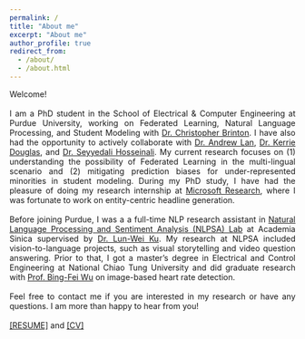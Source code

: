 ```yaml
---
permalink: /
title: "About me"
excerpt: "About me"
author_profile: true
redirect_from: 
  - /about/
  - /about.html
---
```


<div style="text-align:justify">
Welcome!
<br>
<br>
 I am a PhD student in the School of Electrical & Computer Engineering at Purdue University, working on Federated Learning, Natural Language Processing, and Student Modeling with <a href="https://www.cbrinton.net/">Dr. Christopher Brinton</a>. 
I have also had the opportunity to actively collaborate with <a href="https://people.umass.edu/~andrewlan/index.html">Dr. Andrew Lan</a>, <a href="https://engineering.purdue.edu/ENE/Academics/Graduate/People/Faculty/ptProfile?resource_id=79518">Dr. Kerrie Douglas</a>, and <a href="https://sites.google.com/ncsu.edu/seyyedalihosseinalipour">Dr. Seyyedali Hosseinali</a>.
My current research focuses on (1) understanding the possibility of Federated Learning in the multi-lingual scenario and (2) mitigating prediction biases for under-represented minorities in student modeling. During my PhD study, I have had the pleasure of doing my research internship at <a href="https://www.microsoft.com/en-us/research/">Microsoft Research</a>, where I was fortunate to work on entity-centric headline generation.

<br>
<br>  
Before joining Purdue, I was a a full-time NLP research assistant in <a href="https://academiasinicanlplab.github.io/">Natural Language Processing and Sentiment Analysis (NLPSA) Lab</a> at Academia Sinica supervised by  <a href="https://www.iis.sinica.edu.tw/pages/lwku/">Dr. Lun-Wei Ku</a>. My research at NLPSA included vision-to-language projects, such as visual storytelling and video question answering. Prior to that, I got a master’s degree in Electrical and Control Engineering at National Chiao Tung University and did graduate research with <a href="http://cssplab.cn.nctu.edu.tw/adviser/advisor.php">Prof. Bing-Fei Wu</a> on image-based heart rate detection. 
<br>
<br>
Feel free to contact me if you are interested in my research or have any questions. I am more than happy to hear from you!
<br>
<br>
<a href="files/yun_resume.pdf" target="_blank">[RESUME]</a> and <a href="files/yun_CV.pdf" target="_blank">[CV]</a>
</div>
